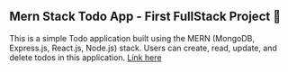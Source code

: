## Mern Stack Todo App - First FullStack Project 🔰

This is a simple Todo application built using the MERN (MongoDB, Express.js, React.js, Node.js) stack. Users can create, read, update, and delete todos in this application.
[Link here](https://todo-app-frontend-sigma-swart.vercel.app/)
